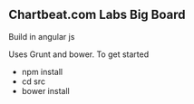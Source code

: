 Chartbeat.com Labs Big Board
----------------------------

Build in angular js

Uses Grunt and bower. To get started

- npm install
- cd src
- bower install